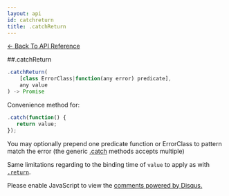 ```yaml
---
layout: api
id: catchreturn
title: .catchReturn
---
```



[← Back To API Reference](/bluebird_cn/docs/api-reference.html)
<div class="api-code-section"><markdown>
##.catchReturn

```js
.catchReturn(
    [class ErrorClass|function(any error) predicate],
    any value
) -> Promise
```

Convenience method for:

```js
.catch(function() {
   return value;
});
```
You may optionally prepend one predicate function or ErrorClass to pattern match the error (the generic [.catch](.) methods accepts multiple)

Same limitations regarding to the binding time of `value` to apply as with [`.return`](.).
</markdown></div>

<div id="disqus_thread"></div>
<script type="text/javascript">
    var disqus_title = ".catchReturn";
    var disqus_shortname = "bluebirdjs";
    var disqus_identifier = "disqus-id-catchreturn";
    
    (function() {
        var dsq = document.createElement("script"); dsq.type = "text/javascript"; dsq.async = true;
        dsq.src = "//" + disqus_shortname + ".disqus.com/embed.js";
        (document.getElementsByTagName("head")[0] || document.getElementsByTagName("body")[0]).appendChild(dsq);
    })();
</script>
<noscript>Please enable JavaScript to view the <a href="https://disqus.com/?ref_noscript" rel="nofollow">comments powered by Disqus.</a></noscript>